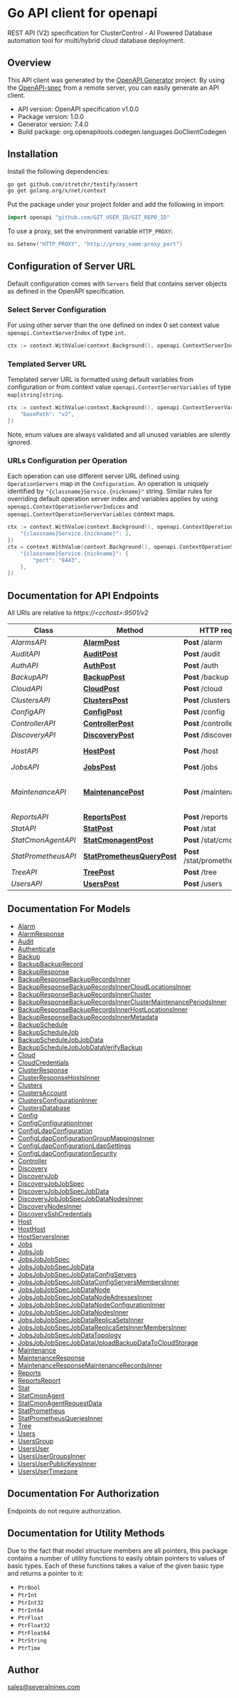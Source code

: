 # Go API client for openapi

REST API (V2) specification for ClusterControl - AI Powered Database automation tool for multi/hybrid cloud database deployment.

## Overview
This API client was generated by the [OpenAPI Generator](https://openapi-generator.tech) project.  By using the [OpenAPI-spec](https://www.openapis.org/) from a remote server, you can easily generate an API client.

- API version: OpenAPI specification v1.0.0
- Package version: 1.0.0
- Generator version: 7.4.0
- Build package: org.openapitools.codegen.languages.GoClientCodegen

## Installation

Install the following dependencies:

```sh
go get github.com/stretchr/testify/assert
go get golang.org/x/net/context
```

Put the package under your project folder and add the following in import:

```go
import openapi "github.com/GIT_USER_ID/GIT_REPO_ID"
```

To use a proxy, set the environment variable `HTTP_PROXY`:

```go
os.Setenv("HTTP_PROXY", "http://proxy_name:proxy_port")
```

## Configuration of Server URL

Default configuration comes with `Servers` field that contains server objects as defined in the OpenAPI specification.

### Select Server Configuration

For using other server than the one defined on index 0 set context value `openapi.ContextServerIndex` of type `int`.

```go
ctx := context.WithValue(context.Background(), openapi.ContextServerIndex, 1)
```

### Templated Server URL

Templated server URL is formatted using default variables from configuration or from context value `openapi.ContextServerVariables` of type `map[string]string`.

```go
ctx := context.WithValue(context.Background(), openapi.ContextServerVariables, map[string]string{
	"basePath": "v2",
})
```

Note, enum values are always validated and all unused variables are silently ignored.

### URLs Configuration per Operation

Each operation can use different server URL defined using `OperationServers` map in the `Configuration`.
An operation is uniquely identified by `"{classname}Service.{nickname}"` string.
Similar rules for overriding default operation server index and variables applies by using `openapi.ContextOperationServerIndices` and `openapi.ContextOperationServerVariables` context maps.

```go
ctx := context.WithValue(context.Background(), openapi.ContextOperationServerIndices, map[string]int{
	"{classname}Service.{nickname}": 2,
})
ctx = context.WithValue(context.Background(), openapi.ContextOperationServerVariables, map[string]map[string]string{
	"{classname}Service.{nickname}": {
		"port": "8443",
	},
})
```

## Documentation for API Endpoints

All URIs are relative to *https://&lt;cchost&gt;:9501/v2*

Class | Method | HTTP request | Description
------------ | ------------- | ------------- | -------------
*AlarmsAPI* | [**AlarmPost**](docs/AlarmsAPI.md#alarmpost) | **Post** /alarm | GetStatistics | GetAlarm | GetAlarms | IgnoreAlarm
*AuditAPI* | [**AuditPost**](docs/AuditAPI.md#auditpost) | **Post** /audit | GetStatistics | GetAlarm | GetAlarms | IgnoreAlarm
*AuthAPI* | [**AuthPost**](docs/AuthAPI.md#authpost) | **Post** /auth | Authenticate | Logout | Password Reset | Authenticate response (with challenge)
*BackupAPI* | [**BackupPost**](docs/BackupAPI.md#backuppost) | **Post** /backup | GetBackups | GetBackupSchedules | ScheduleBackup | DeleteBackupRecord
*CloudAPI* | [**CloudPost**](docs/CloudAPI.md#cloudpost) | **Post** /cloud | VerifyCredentials | ListCredentials | etc
*ClustersAPI* | [**ClustersPost**](docs/ClustersAPI.md#clusterspost) | **Post** /clusters | GetClusterInfo | Get/Set Config | etc
*ConfigAPI* | [**ConfigPost**](docs/ConfigAPI.md#configpost) | **Post** /config | GetConfig | xxx | xxx | etc
*ControllerAPI* | [**ControllerPost**](docs/ControllerAPI.md#controllerpost) | **Post** /controller | Ping | Heartbeat | etc
*DiscoveryAPI* | [**DiscoveryPost**](docs/DiscoveryAPI.md#discoverypost) | **Post** /discovery | CheckClusterName | CheckHosts | GetSupportedClusterTypes
*HostAPI* | [**HostPost**](docs/HostAPI.md#hostpost) | **Post** /host | Path for managing servers
*JobsAPI* | [**JobsPost**](docs/JobsAPI.md#jobspost) | **Post** /jobs | CreateJobInstance | etc
*MaintenanceAPI* | [**MaintenancePost**](docs/MaintenanceAPI.md#maintenancepost) | **Post** /maintenance | Set a maintenance window for a managed database cluster
*ReportsAPI* | [**ReportsPost**](docs/ReportsAPI.md#reportspost) | **Post** /reports | GenerateReport | etc
*StatAPI* | [**StatPost**](docs/StatAPI.md#statpost) | **Post** /stat | GetInfo | etc
*StatCmonAgentAPI* | [**StatCmonagentPost**](docs/StatCmonAgentAPI.md#statcmonagentpost) | **Post** /stat/cmonagent | GetInfo | etc
*StatPrometheusAPI* | [**StatPrometheusQueryPost**](docs/StatPrometheusAPI.md#statprometheusquerypost) | **Post** /stat/prometheus/query | GetInfo | etc
*TreeAPI* | [**TreePost**](docs/TreeAPI.md#treepost) | **Post** /tree | AddACL | RemoveAcl | etc
*UsersAPI* | [**UsersPost**](docs/UsersAPI.md#userspost) | **Post** /users | CreateUser | etc


## Documentation For Models

 - [Alarm](docs/Alarm.md)
 - [AlarmResponse](docs/AlarmResponse.md)
 - [Audit](docs/Audit.md)
 - [Authenticate](docs/Authenticate.md)
 - [Backup](docs/Backup.md)
 - [BackupBackupRecord](docs/BackupBackupRecord.md)
 - [BackupResponse](docs/BackupResponse.md)
 - [BackupResponseBackupRecordsInner](docs/BackupResponseBackupRecordsInner.md)
 - [BackupResponseBackupRecordsInnerCloudLocationsInner](docs/BackupResponseBackupRecordsInnerCloudLocationsInner.md)
 - [BackupResponseBackupRecordsInnerCluster](docs/BackupResponseBackupRecordsInnerCluster.md)
 - [BackupResponseBackupRecordsInnerClusterMaintenancePeriodsInner](docs/BackupResponseBackupRecordsInnerClusterMaintenancePeriodsInner.md)
 - [BackupResponseBackupRecordsInnerHostLocationsInner](docs/BackupResponseBackupRecordsInnerHostLocationsInner.md)
 - [BackupResponseBackupRecordsInnerMetadata](docs/BackupResponseBackupRecordsInnerMetadata.md)
 - [BackupSchedule](docs/BackupSchedule.md)
 - [BackupScheduleJob](docs/BackupScheduleJob.md)
 - [BackupScheduleJobJobData](docs/BackupScheduleJobJobData.md)
 - [BackupScheduleJobJobDataVerifyBackup](docs/BackupScheduleJobJobDataVerifyBackup.md)
 - [Cloud](docs/Cloud.md)
 - [CloudCredentials](docs/CloudCredentials.md)
 - [ClusterResponse](docs/ClusterResponse.md)
 - [ClusterResponseHostsInner](docs/ClusterResponseHostsInner.md)
 - [Clusters](docs/Clusters.md)
 - [ClustersAccount](docs/ClustersAccount.md)
 - [ClustersConfigurationInner](docs/ClustersConfigurationInner.md)
 - [ClustersDatabase](docs/ClustersDatabase.md)
 - [Config](docs/Config.md)
 - [ConfigConfigurationInner](docs/ConfigConfigurationInner.md)
 - [ConfigLdapConfiguration](docs/ConfigLdapConfiguration.md)
 - [ConfigLdapConfigurationGroupMappingsInner](docs/ConfigLdapConfigurationGroupMappingsInner.md)
 - [ConfigLdapConfigurationLdapSettings](docs/ConfigLdapConfigurationLdapSettings.md)
 - [ConfigLdapConfigurationSecurity](docs/ConfigLdapConfigurationSecurity.md)
 - [Controller](docs/Controller.md)
 - [Discovery](docs/Discovery.md)
 - [DiscoveryJob](docs/DiscoveryJob.md)
 - [DiscoveryJobJobSpec](docs/DiscoveryJobJobSpec.md)
 - [DiscoveryJobJobSpecJobData](docs/DiscoveryJobJobSpecJobData.md)
 - [DiscoveryJobJobSpecJobDataNodesInner](docs/DiscoveryJobJobSpecJobDataNodesInner.md)
 - [DiscoveryNodesInner](docs/DiscoveryNodesInner.md)
 - [DiscoverySshCredentials](docs/DiscoverySshCredentials.md)
 - [Host](docs/Host.md)
 - [HostHost](docs/HostHost.md)
 - [HostServersInner](docs/HostServersInner.md)
 - [Jobs](docs/Jobs.md)
 - [JobsJob](docs/JobsJob.md)
 - [JobsJobJobSpec](docs/JobsJobJobSpec.md)
 - [JobsJobJobSpecJobData](docs/JobsJobJobSpecJobData.md)
 - [JobsJobJobSpecJobDataConfigServers](docs/JobsJobJobSpecJobDataConfigServers.md)
 - [JobsJobJobSpecJobDataConfigServersMembersInner](docs/JobsJobJobSpecJobDataConfigServersMembersInner.md)
 - [JobsJobJobSpecJobDataNode](docs/JobsJobJobSpecJobDataNode.md)
 - [JobsJobJobSpecJobDataNodeAdressesInner](docs/JobsJobJobSpecJobDataNodeAdressesInner.md)
 - [JobsJobJobSpecJobDataNodeConfigurationInner](docs/JobsJobJobSpecJobDataNodeConfigurationInner.md)
 - [JobsJobJobSpecJobDataNodesInner](docs/JobsJobJobSpecJobDataNodesInner.md)
 - [JobsJobJobSpecJobDataReplicaSetsInner](docs/JobsJobJobSpecJobDataReplicaSetsInner.md)
 - [JobsJobJobSpecJobDataReplicaSetsInnerMembersInner](docs/JobsJobJobSpecJobDataReplicaSetsInnerMembersInner.md)
 - [JobsJobJobSpecJobDataTopology](docs/JobsJobJobSpecJobDataTopology.md)
 - [JobsJobJobSpecJobDataUploadBackupDataToCloudStorage](docs/JobsJobJobSpecJobDataUploadBackupDataToCloudStorage.md)
 - [Maintenance](docs/Maintenance.md)
 - [MaintenanceResponse](docs/MaintenanceResponse.md)
 - [MaintenanceResponseMaintenanceRecordsInner](docs/MaintenanceResponseMaintenanceRecordsInner.md)
 - [Reports](docs/Reports.md)
 - [ReportsReport](docs/ReportsReport.md)
 - [Stat](docs/Stat.md)
 - [StatCmonAgent](docs/StatCmonAgent.md)
 - [StatCmonAgentRequestData](docs/StatCmonAgentRequestData.md)
 - [StatPrometheus](docs/StatPrometheus.md)
 - [StatPrometheusQueriesInner](docs/StatPrometheusQueriesInner.md)
 - [Tree](docs/Tree.md)
 - [Users](docs/Users.md)
 - [UsersGroup](docs/UsersGroup.md)
 - [UsersUser](docs/UsersUser.md)
 - [UsersUserGroupsInner](docs/UsersUserGroupsInner.md)
 - [UsersUserPublicKeysInner](docs/UsersUserPublicKeysInner.md)
 - [UsersUserTimezone](docs/UsersUserTimezone.md)


## Documentation For Authorization

Endpoints do not require authorization.


## Documentation for Utility Methods

Due to the fact that model structure members are all pointers, this package contains
a number of utility functions to easily obtain pointers to values of basic types.
Each of these functions takes a value of the given basic type and returns a pointer to it:

* `PtrBool`
* `PtrInt`
* `PtrInt32`
* `PtrInt64`
* `PtrFloat`
* `PtrFloat32`
* `PtrFloat64`
* `PtrString`
* `PtrTime`

## Author

sales@severalnines.com

